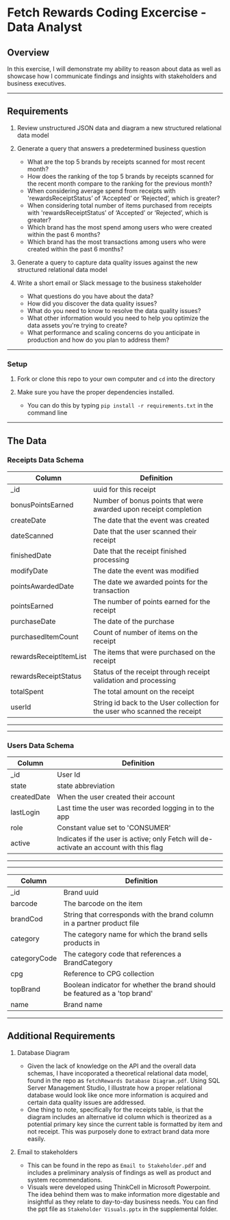 # Fetch Rewards Coding Excercise - Data Analyst
## Overview
In this exercise, I will demonstrate my ability to reason about data as well as showcase how I communicate findings and insights with stakeholders and business executives.

----
## Requirements
1. Review unstructured JSON data and diagram a new structured relational data model

2. Generate a query that answers a predetermined business question
    - What are the top 5 brands by receipts scanned for most recent month?
    - How does the ranking of the top 5 brands by receipts scanned for the recent month compare to the ranking for the previous month?
    - When considering average spend from receipts with 'rewardsReceiptStatus’ of ‘Accepted’ or ‘Rejected’, which is greater?
    - When considering total number of items purchased from receipts with 'rewardsReceiptStatus’ of ‘Accepted’ or ‘Rejected’, which is greater?
    - Which brand has the most spend among users who were created within the past 6 months?
    - Which brand has the most transactions among users who were created within the past 6 months?

>  
3. Generate a query to capture data quality issues against the new structured relational data model

4. Write a short email or Slack message to the business stakeholder
    - What questions do you have about the data?
    - How did you discover the data quality issues?
    - What do you need to know to resolve the data quality issues?
    - What other information would you need to help you optimize the data assets you're trying to create?
    - What performance and scaling concerns do you anticipate in production and how do you plan to address them?

----

### Setup

1. Fork or clone this repo to your own computer and `cd` into the directory

2. Make sure you have the proper dependencies installed.
    - You can do this by typing `pip install -r requirements.txt` in the command line

---
## The Data

### Receipts Data Schema

Column | Definition
--- | -----------
_id | uuid for this receipt
bonusPointsEarned | Number of bonus points that were awarded upon receipt completion
createDate | The date that the event was created
dateScanned | Date that the user scanned their receipt
finishedDate | Date that the receipt finished processing
modifyDate | The date the event was modified
pointsAwardedDate | The date we awarded points for the transaction
pointsEarned | The number of points earned for the receipt
purchaseDate | The date of the purchase
purchasedItemCount | Count of number of items on the receipt
rewardsReceiptItemList | The items that were purchased on the receipt
rewardsReceiptStatus | Status of the receipt through receipt validation and processing
totalSpent | The total amount on the receipt
userId | String id back to the User collection for the user who scanned the receipt

----
----

### Users Data Schema

Column | Definition
--- | -----------
_id | User Id
state | state abbreviation
createdDate | When the user created their account
lastLogin | Last time the user was recorded logging in to the app
role | Constant value set to 'CONSUMER'
active | Indicates if the user is active; only Fetch will de-activate an account with this flag

----
----

Column | Definition
--- | -----------
_id | Brand uuid
barcode | The barcode on the item
brandCod | String that corresponds with the brand column in a partner product file
category | The category name for which the brand sells products in
categoryCode | The category code that references a BrandCategory
cpg | Reference to CPG collection
topBrand | Boolean indicator for whether the brand should be featured as a 'top brand'
name |Brand name

---

## Additional Requirements

1. Database Diagram
    -  Given the lack of knowledge on the API and the overall data schemas, I have incoporated a theoretical relational data model, found in the repo as `fetchRewards Database Diagram.pdf`.   Using SQL Server Management Studio, I illustrate how a proper relational database would look like once more information is acquired and certain data quality issues are addressed.  
    - One thing to note, specifically for the receipts table, is that the diagram includes an alternative id column which is theorized as a potential primary key since the current table is formatted by item and not receipt. This was purposely done to extract brand data more easily. 

2. Email to stakeholders
    - This can be found in the repo as `Email to Stakeholder.pdf` and includes a preliminary analysis of findings as well as product and system recommendations. 
    - Visuals were developed using ThinkCell in Microsoft Powerpoint. The idea behind them was to make information more digestable and insightful as they relate to day-to-day business needs. You can find the ppt file as `Stakeholder Visuals.pptx` in the supplemental folder.  